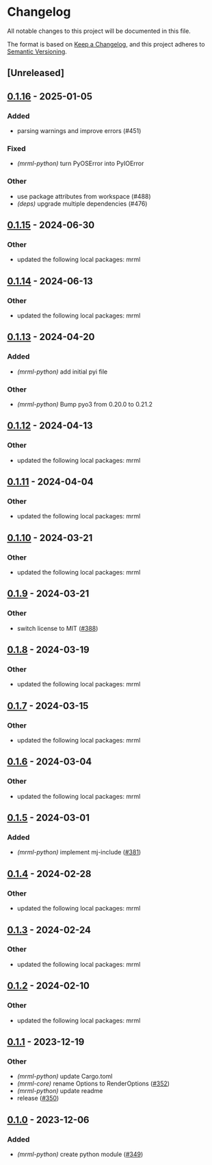 # Changelog
All notable changes to this project will be documented in this file.

The format is based on [Keep a Changelog](https://keepachangelog.com/en/1.0.0/),
and this project adheres to [Semantic Versioning](https://semver.org/spec/v2.0.0.html).

## [Unreleased]

## [0.1.16](https://github.com/RustWorks/mrml/compare/mrml-python-v0.1.15...mrml-python-v0.1.16) - 2025-01-05

### Added

- parsing warnings and improve errors (#451)

### Fixed

- *(mrml-python)* turn PyOSError into PyIOError

### Other

- use package attributes from workspace (#488)
- *(deps)* upgrade multiple dependencies (#476)

## [0.1.15](https://github.com/jdrouet/mrml/compare/mrml-python-v0.1.14...mrml-python-v0.1.15) - 2024-06-30

### Other
- updated the following local packages: mrml

## [0.1.14](https://github.com/jdrouet/mrml/compare/mrml-python-v0.1.13...mrml-python-v0.1.14) - 2024-06-13

### Other
- updated the following local packages: mrml

## [0.1.13](https://github.com/jdrouet/mrml/compare/mrml-python-v0.1.12...mrml-python-v0.1.13) - 2024-04-20

### Added
- *(mrml-python)* add initial pyi file

### Other
- *(mrml-python)* Bump pyo3 from 0.20.0 to 0.21.2

## [0.1.12](https://github.com/jdrouet/mrml/compare/mrml-python-v0.1.11...mrml-python-v0.1.12) - 2024-04-13

### Other
- updated the following local packages: mrml

## [0.1.11](https://github.com/jdrouet/mrml/compare/mrml-python-v0.1.10...mrml-python-v0.1.11) - 2024-04-04

### Other
- updated the following local packages: mrml

## [0.1.10](https://github.com/jdrouet/mrml/compare/mrml-python-v0.1.9...mrml-python-v0.1.10) - 2024-03-21

### Other
- updated the following local packages: mrml

## [0.1.9](https://github.com/jdrouet/mrml/compare/mrml-python-v0.1.8...mrml-python-v0.1.9) - 2024-03-21

### Other
- switch license to MIT ([#388](https://github.com/jdrouet/mrml/pull/388))

## [0.1.8](https://github.com/jdrouet/mrml/compare/mrml-python-v0.1.7...mrml-python-v0.1.8) - 2024-03-19

### Other
- updated the following local packages: mrml

## [0.1.7](https://github.com/jdrouet/mrml/compare/mrml-python-v0.1.6...mrml-python-v0.1.7) - 2024-03-15

### Other
- updated the following local packages: mrml

## [0.1.6](https://github.com/jdrouet/mrml/compare/mrml-python-v0.1.5...mrml-python-v0.1.6) - 2024-03-04

### Other
- updated the following local packages: mrml

## [0.1.5](https://github.com/jdrouet/mrml/compare/mrml-python-v0.1.4...mrml-python-v0.1.5) - 2024-03-01

### Added
- *(mrml-python)* implement mj-include ([#381](https://github.com/jdrouet/mrml/pull/381))

## [0.1.4](https://github.com/jdrouet/mrml/compare/mrml-python-v0.1.3...mrml-python-v0.1.4) - 2024-02-28

### Other
- updated the following local packages: mrml

## [0.1.3](https://github.com/jdrouet/mrml/compare/mrml-python-v0.1.2...mrml-python-v0.1.3) - 2024-02-24

### Other
- updated the following local packages: mrml

## [0.1.2](https://github.com/jdrouet/mrml/compare/mrml-python-v0.1.1...mrml-python-v0.1.2) - 2024-02-10

### Other
- updated the following local packages: mrml

## [0.1.1](https://github.com/jdrouet/mrml/compare/mrml-python-v0.1.0...mrml-python-v0.1.1) - 2023-12-19

### Other
- *(mrml-python)* update Cargo.toml
- *(mrml-core)* rename Options to RenderOptions ([#352](https://github.com/jdrouet/mrml/pull/352))
- *(mrml-python)* update readme
- release ([#350](https://github.com/jdrouet/mrml/pull/350))

## [0.1.0](https://github.com/jdrouet/mrml/releases/tag/mrml-python-v0.1.0) - 2023-12-06

### Added
- *(mrml-python)* create python module ([#349](https://github.com/jdrouet/mrml/pull/349))
